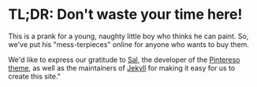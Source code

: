 # TL;DR: Don't waste your time here!
This is a prank for a young, naughty little boy who thinks he can paint. So, we've put his "mess-terpieces" online for anyone who wants to buy them.

We'd like to express our gratitude to [Sal](https://www.wowthemes.net), the developer of the [Pintereso theme](https://wowthemesnet.github.io/template-pintereso-bootstrap-jekyll/), as well as the maintainers of [Jekyll](https://jekyllrb.com/) for making it easy for us to create this site."
